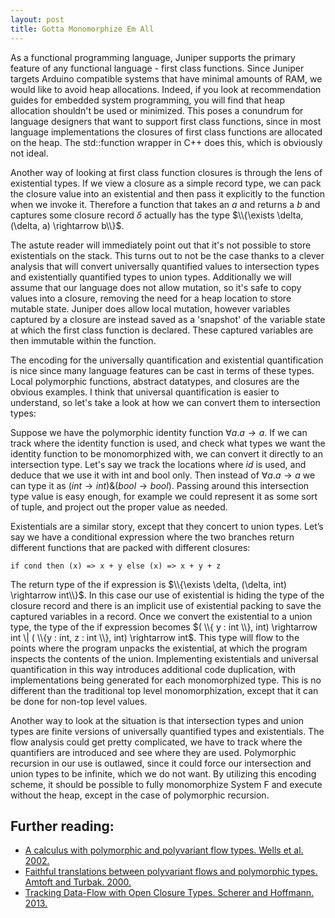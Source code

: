 ```yaml
---
layout: post
title: Gotta Monomorphize Em All
---
```


As a functional programming language, Juniper supports the primary feature of any functional language - first class functions. Since Juniper targets Arduino compatible systems that have minimal amounts of RAM, we would like to avoid heap allocations. Indeed, if you look at recommendation guides for embedded system programming, you will find that heap allocation shouldn't be used or minimized. This poses a conundrum for language designers that want to support first class functions, since in most language implementations the closures of first class functions are allocated on the heap. The std::function wrapper in C++ does this, which is obviously not ideal.

Another way of looking at first class function closures is through the lens of existential types. If we view a closure as a simple record type, we can pack the closure value into an existential and then pass it explicitly to the function when we invoke it. Therefore a function that takes an $a$ and returns a $b$ and captures some closure record $\delta$ actually has the type $\\{\exists \delta, (\delta, a) \rightarrow b\\}$.

The astute reader will immediately point out that it's not possible to store existentials on the stack. This turns out to not be the case thanks to a clever analysis that will convert universally quantified values to intersection types and existentially quantified types to union types. Additionally we will assume that our language does not allow mutation, so it's safe to copy values into a closure, removing the need for a heap location to store mutable state. Juniper does allow local mutation, however variables captured by a closure are instead saved as a 'snapshot' of the variable state at which the first class function is declared. These captured variables are then immutable within the function.

The encoding for the universally quantification and existential quantification is nice since many language features can be cast in terms of these types. Local polymorphic functions, abstract datatypes, and closures are the obvious examples. I think that universal quantification is easier to understand, so let's take a look at how we can convert them to intersection types:

Suppose we have the polymorphic identity function $\forall a . a \rightarrow a$. If we can track where the identity function is used, and check what types we want the identity function to be monomorphized with, we can convert it directly to an intersection type. Let's say we track the locations where $id$ is used, and deduce that we use it with int and bool only. Then instead of $\forall a . a \rightarrow a$ we can type it as $(int \rightarrow int) \& (bool \rightarrow bool)$. Passing around this intersection type value is easy enough, for example we could represent it as some sort of tuple, and project out the proper value as needed.

Existentials are a similar story, except that they concert to union types. Let’s say we have a conditional expression where the two branches return different functions that are packed with different closures:

```
if cond then (x) => x + y else (x) => x + y + z
```

The return type of the if expression is $\\{\exists \delta, (\delta, int) \rightarrow int\\}$. In this case our use of existential is hiding the type of the closure record and there is an implicit use of existential packing to save the captured variables in a record. Once we convert the existential to a union type, the type of the if expression becomes $( \\{ y : int \\}, int) \rightarrow int \| ( \\{y : int, z : int \\}, int) \rightarrow int$. This type will flow to the points where the program unpacks the existential, at which the program inspects the contents of the union. Implementing existentials and universal quantification in this way introduces additional code duplication, with implementations being generated for each monomorphized type. This is no different than the traditional top level monomorphization, except that it can be done for non-top level values.

Another way to look at the situation is that intersection types and union types are finite versions of universally quantified types and existentials. The flow analysis could get pretty complicated, we have to track where the quantifiers are introduced and see where they are used. Polymorphic recursion in our use is outlawed, since it could force our intersection and union types to be infinite, which we do not want. By utilizing this encoding scheme, it should be possible to fully monomorphize System F and execute without the heap, except in the case of polymorphic recursion.

## Further reading:

- [A calculus with polymorphic and polyvariant flow types. Wells et al. 2002.](https://dl.acm.org/doi/10.1017/S0956796801004245)
- [Faithful translations between polyvariant flows and polymorphic types. Amtoft and Turbak. 2000.](https://link.springer.com/chapter/10.1007/3-540-46425-5_2)
- [Tracking Data-Flow with Open Closure Types. Scherer and Hoffmann. 2013.](https://link.springer.com/chapter/10.1007/978-3-642-45221-5_47)

